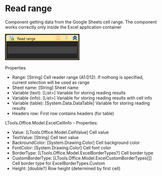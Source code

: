 # Read range

Component getting data from the Google Sheets cell range. The component works correctly only inside the Excel application container

![](<../../../.gitbook/assets/image (184).png>)

Properties

* Range: \[String] Cell reader range (A1:D12). If nothong is specified, current selection will be used as range
* Sheet name: \[String] Sheet name
* Variable (text): \[List>] Variable for storing reading results
* Variable (info): \[List>] Variable for storing reading results with cell info
* Variable (table): \[System.Data.DataTable] Variable for storing reading results
* Headers row: First row contains headers (for table)

LTools.Office.Model.ExcelCellInfo - Properties:

* Value: \[LTools.Office.Model.CellValue] Cell value
* TextValue: \[String] Cell text value
* BackroundColor: \[System.Drawing.Color] Cell background color
* FontColor: \[System.Drawing.Color] Cell font color
* BorderType: \[LTools.Office.Model.ExcelBorderTypes?] Cell border type
* CustomBorderType: \[LTools.Office.Model.ExcelCustomBorderTypes\[]] Cell border type for ExcelBorderTypes.Custom
* Height: \[double?] Row height (determined by first cell)
